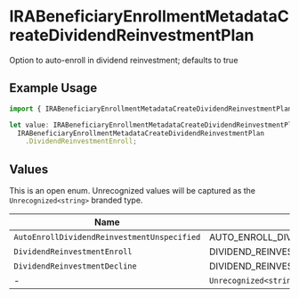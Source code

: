 # IRABeneficiaryEnrollmentMetadataCreateDividendReinvestmentPlan

Option to auto-enroll in dividend reinvestment; defaults to true

## Example Usage

```typescript
import { IRABeneficiaryEnrollmentMetadataCreateDividendReinvestmentPlan } from "@apexfintechsolutions/ascend-sdk/models/components";

let value: IRABeneficiaryEnrollmentMetadataCreateDividendReinvestmentPlan =
  IRABeneficiaryEnrollmentMetadataCreateDividendReinvestmentPlan
    .DividendReinvestmentEnroll;
```

## Values

This is an open enum. Unrecognized values will be captured as the `Unrecognized<string>` branded type.

| Name                                          | Value                                         |
| --------------------------------------------- | --------------------------------------------- |
| `AutoEnrollDividendReinvestmentUnspecified`   | AUTO_ENROLL_DIVIDEND_REINVESTMENT_UNSPECIFIED |
| `DividendReinvestmentEnroll`                  | DIVIDEND_REINVESTMENT_ENROLL                  |
| `DividendReinvestmentDecline`                 | DIVIDEND_REINVESTMENT_DECLINE                 |
| -                                             | `Unrecognized<string>`                        |